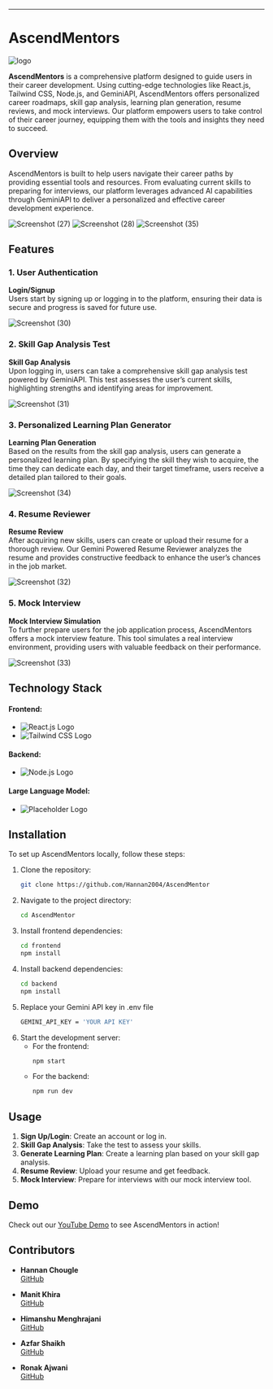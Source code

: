 

---

# AscendMentors
![logo](https://github.com/user-attachments/assets/4ad96b4b-543c-4cd1-85dc-02aceb362e7d)

**AscendMentors** is a comprehensive platform designed to guide users in their career development. Using cutting-edge technologies like React.js, Tailwind CSS, Node.js, and GeminiAPI, AscendMentors offers personalized career roadmaps, skill gap analysis, learning plan generation, resume reviews, and mock interviews. Our platform empowers users to take control of their career journey, equipping them with the tools and insights they need to succeed.

## Overview

AscendMentors is built to help users navigate their career paths by providing essential tools and resources. From evaluating current skills to preparing for interviews, our platform leverages advanced AI capabilities through GeminiAPI to deliver a personalized and effective career development experience.

![Screenshot (27)](https://github.com/user-attachments/assets/a384ed67-49d6-4722-ae6e-e788f7c2453d)
![Screenshot (28)](https://github.com/user-attachments/assets/67c1015d-2517-44f3-b4fe-561bf2589216)
![Screenshot (35)](https://github.com/user-attachments/assets/2648dbc5-9b1f-41d9-9d56-4ca0537f7a59)



## Features

### 1. User Authentication

**Login/Signup**  
Users start by signing up or logging in to the platform, ensuring their data is secure and progress is saved for future use.

![Screenshot (30)](https://github.com/user-attachments/assets/b861d980-dda4-441d-9875-8db8ae83fe02)


### 2. Skill Gap Analysis Test

**Skill Gap Analysis**  
Upon logging in, users can take a comprehensive skill gap analysis test powered by GeminiAPI. This test assesses the user’s current skills, highlighting strengths and identifying areas for improvement.

![Screenshot (31)](https://github.com/user-attachments/assets/82f1b809-e75d-4366-abcc-e8849c7e6675)


### 3. Personalized Learning Plan Generator

**Learning Plan Generation**  
Based on the results from the skill gap analysis, users can generate a personalized learning plan. By specifying the skill they wish to acquire, the time they can dedicate each day, and their target timeframe, users receive a detailed plan tailored to their goals.

![Screenshot (34)](https://github.com/user-attachments/assets/a49df2ec-cf57-4238-9881-4b3a5176d7b3)



### 4. Resume Reviewer

**Resume Review**  
After acquiring new skills, users can create or upload their resume for a thorough review. Our Gemini Powered Resume Reviewer analyzes the resume and provides constructive feedback to enhance the user’s chances in the job market.

![Screenshot (32)](https://github.com/user-attachments/assets/b269210c-a8d5-485d-8643-30ee02e206b8)


### 5. Mock Interview

**Mock Interview Simulation**  
To further prepare users for the job application process, AscendMentors offers a mock interview feature. This tool simulates a real interview environment, providing users with valuable feedback on their performance.

![Screenshot (33)](https://github.com/user-attachments/assets/8cebcec5-7529-4538-aaf6-1e86bafc6c54)


## Technology Stack

#### Frontend:
- ![React.js Logo](https://img.shields.io/badge/React-20232A?style=for-the-badge&logo=react&logoColor=61DAFB) 
- ![Tailwind CSS Logo](https://img.shields.io/badge/Tailwind_CSS-38B2AC?style=for-the-badge&logo=tailwind-css&logoColor=white)

#### Backend:
- ![Node.js Logo](https://img.shields.io/badge/Node.js-339933?style=for-the-badge&logo=nodedotjs&logoColor=white)

#### Large Language Model:
- ![Placeholder Logo](https://img.shields.io/badge/Gemini-FF9900?style=for-the-badge&logoColor=white) 



## Installation

To set up AscendMentors locally, follow these steps:

1. Clone the repository:
   ```bash
   git clone https://github.com/Hannan2004/AscendMentor
   ```
2. Navigate to the project directory:
   ```bash
   cd AscendMentor
   ```
3. Install frontend dependencies:
   ```bash
   cd frontend
   npm install
   ```
4. Install backend dependencies:
   ```bash
   cd backend
   npm install
   ```
5. Replace your Gemini API key in .env file   
   ```bash
   GEMINI_API_KEY = 'YOUR API KEY'
   ```
6. Start the development server:
   - For the frontend:
     ```bash
     npm start
     ```
   - For the backend:
     ```bash
     npm run dev
     ```

## Usage

1. **Sign Up/Login**: Create an account or log in.
2. **Skill Gap Analysis**: Take the test to assess your skills.
3. **Generate Learning Plan**: Create a learning plan based on your skill gap analysis.
4. **Resume Review**: Upload your resume and get feedback.
5. **Mock Interview**: Prepare for interviews with our mock interview tool.

## Demo

Check out our [YouTube Demo](https://www.youtube.com/watch?v=your-demo-video-link) to see AscendMentors in action!

## Contributors

- **Hannan Chougle**  
  [GitHub](https://github.com/Hannan2004)

- **Manit Khira**  
  [GitHub](https://github.com/Manitkhira)

- **Himanshu Menghrajani**  
  [GitHub](https://github.com/Himanshu2004-prog)


- **Azfar Shaikh**  
  [GitHub](https://github.com/Azfarsh)

- **Ronak Ajwani**  
  [GitHub](https://github.com/RonakAjwani)

